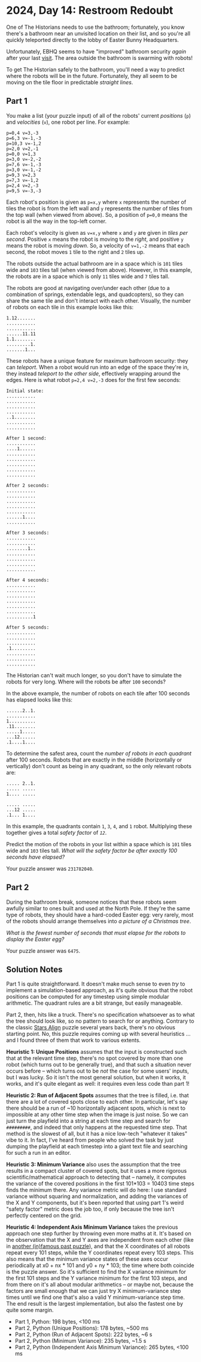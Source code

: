 # 2024, Day 14: Restroom Redoubt

One of The Historians needs to use the bathroom; fortunately, you know there's a bathroom near an unvisited location on their list, and so you're all quickly teleported directly to the lobby of Easter Bunny Headquarters.

Unfortunately, EBHQ seems to have "improved" bathroom security _again_ after your last [visit](../../2016/02). The area outside the bathroom is swarming with robots!

To get The Historian safely to the bathroom, you'll need a way to predict where the robots will be in the future. Fortunately, they all seem to be moving on the tile floor in predictable _straight lines_.

## Part 1

You make a list (your puzzle input) of all of the robots' current _positions_ (`p`) and _velocities_ (`v`), one robot per line. For example:

    p=0,4 v=3,-3
    p=6,3 v=-1,-3
    p=10,3 v=-1,2
    p=2,0 v=2,-1
    p=0,0 v=1,3
    p=3,0 v=-2,-2
    p=7,6 v=-1,-3
    p=3,0 v=-1,-2
    p=9,3 v=2,3
    p=7,3 v=-1,2
    p=2,4 v=2,-3
    p=9,5 v=-3,-3

Each robot's position is given as `p=x,y` where `x` represents the number of tiles the robot is from the left wall and `y` represents the number of tiles from the top wall (when viewed from above). So, a position of `p=0,0` means the robot is all the way in the top-left corner.

Each robot's velocity is given as `v=x,y` where `x` and `y` are given in _tiles per second_. Positive `x` means the robot is moving to the _right_, and positive `y` means the robot is moving _down_. So, a velocity of `v=1,-2` means that each second, the robot moves `1` tile to the right and `2` tiles up.

The robots outside the actual bathroom are in a space which is `101` tiles wide and `103` tiles tall (when viewed from above). However, in this example, the robots are in a space which is only `11` tiles wide and `7` tiles tall.

The robots are good at navigating over/under each other (due to a combination of springs, extendable legs, and quadcopters), so they can share the same tile and don't interact with each other. Visually, the number of robots on each tile in this example looks like this:

    1.12.......
    ...........
    ...........
    ......11.11
    1.1........
    .........1.
    .......1...

These robots have a unique feature for maximum bathroom security: they can _teleport_. When a robot would run into an edge of the space they're in, they instead _teleport to the other side_, effectively wrapping around the edges. Here is what robot `p=2,4 v=2,-3` does for the first few seconds:

    Initial state:
    ...........
    ...........
    ...........
    ...........
    ..1........
    ...........
    ...........
    
    After 1 second:
    ...........
    ....1......
    ...........
    ...........
    ...........
    ...........
    ...........
    
    After 2 seconds:
    ...........
    ...........
    ...........
    ...........
    ...........
    ......1....
    ...........
    
    After 3 seconds:
    ...........
    ...........
    ........1..
    ...........
    ...........
    ...........
    ...........
    
    After 4 seconds:
    ...........
    ...........
    ...........
    ...........
    ...........
    ...........
    ..........1
    
    After 5 seconds:
    ...........
    ...........
    ...........
    .1.........
    ...........
    ...........
    ...........

The Historian can't wait much longer, so you don't have to simulate the robots for very long. Where will the robots be after `100` seconds?

In the above example, the number of robots on each tile after 100 seconds has elapsed looks like this:

    ......2..1.
    ...........
    1..........
    .11........
    .....1.....
    ...12......
    .1....1....

To determine the safest area, count the _number of robots in each quadrant_ after 100 seconds. Robots that are exactly in the middle (horizontally or vertically) don't count as being in any quadrant, so the only relevant robots are:

    ..... 2..1.
    ..... .....
    1.... .....
               
    ..... .....
    ...12 .....
    .1... 1....

In this example, the quadrants contain `1`, `3`, `4`, and `1` robot. Multiplying these together gives a total _safety factor_ of _`12`_.

Predict the motion of the robots in your list within a space which is `101` tiles wide and `103` tiles tall. _What will the safety factor be after exactly 100 seconds have elapsed?_

Your puzzle answer was `231782040`.

## Part 2

During the bathroom break, someone notices that these robots seem awfully similar to ones built and used at the North Pole. If they're the same type of robots, they should have a hard-coded Easter egg: very rarely, most of the robots should arrange themselves into _a picture of a Christmas tree_.

_What is the fewest number of seconds that must elapse for the robots to display the Easter egg?_

Your puzzle answer was `6475`.

## Solution Notes

Part 1 is quite straightforward. It doesn't make much sense to even _try_ to implement a simulation-based approach, as it's quite obvious that the robot positions can be computed for any timestep using simple modular arithmetic. The quadrant rules are a bit strange, but easily manageable.

Part 2, then, hits like a truck. There's no specification whatsoever as to what the tree should look like, so no pattern to search for or anything. Contrary to the classic [Stars Align](../../2018/10) puzzle several years back, there's no obvious starting point. No, this puzzle requires coming up with several heuristics ... and I found three of them that work to various extents.

**Heuristic 1: Unique Positions** assumes that the input is constructed such that at the relevant time step, there's no spot covered by more than one robot (which turns out to be generally true), and that such a situation never occurs before &ndash; which turns out to be *not* the case for some users' inputs, but I was lucky. So it isn't the most general solution, but when it works, it works, and it's quite elegant as well: it requires even less code than part 1!

**Heuristic 2: Run of Adjacent Spots** assumes that the tree is filled, i.e. that there are a lot of covered spots close to each other. In particular, let's say there should be a run of ~10 horizontally adjacent spots, which is next to impossible at any other time step when the image is just noise. So we can just turn the playfield into a string at each time step and search for `#########`, and indeed that only happens at the requested time step. That method is the slowest of all, but it has a nice low-tech "whatever it takes" vibe to it. In fact, I've heard from people who solved the task by just dumping the playfield at each timestep into a giant text file and searching for such a run in an editor.

**Heuristic 3: Minimum Variance** also uses the assumption that the tree results in a compact cluster of covered spots, but it uses a more rigorous scientific/mathematical approach to detecting that &ndash; namely, it computes the variance of the covered positions in the first 101*103 = 10403 time steps finds the minimum there. Any variance metric will do here: I use standard variance without squaring and normalization, and adding the variances of the X and Y components, but it's been reported that using part 1's weird "safety factor" metric does the job too, if only because the tree isn't perfectly centered on the grid.

**Heuristic 4: Independent Axis Minimum Variance** takes the previous approach one step further by throwing even more maths at it. It's based on the observation that the X and Y axes are independent from each other (like in [another (in)famous past puzzle](../../2019/12)), and that the X coordinates of all robots repeat every 101 steps, while the Y coordinates repeat every 103 steps. This also means that the minimum variance states of these axes occur periodically at x0 + nx * 101 and y0 + ny * 103; the time where both coincide is the puzzle answer. So it's sufficient to find the X variance minimum for the first 101 steps and the Y variance minimum for the first 103 steps, and from there on it's all about modular arithmetics &ndash; or maybe not, because the factors are small enough that we can just try X minimum-variance step times until we find one that's also a valid Y minimum-variance step time. The end result is the largest implementation, but also the fastest one by quite some margin.

* Part 1, Python: 198 bytes, <100 ms
* Part 2, Python (Unique Positions): 178 bytes, ~500 ms
* Part 2, Python (Run of Adjacent Spots): 222 bytes, ~6 s
* Part 2, Python (Minimum Variance): 235 bytes, ~1.5 s
* Part 2, Python (Independent Axis Minimum Variance): 265 bytes, <100 ms
